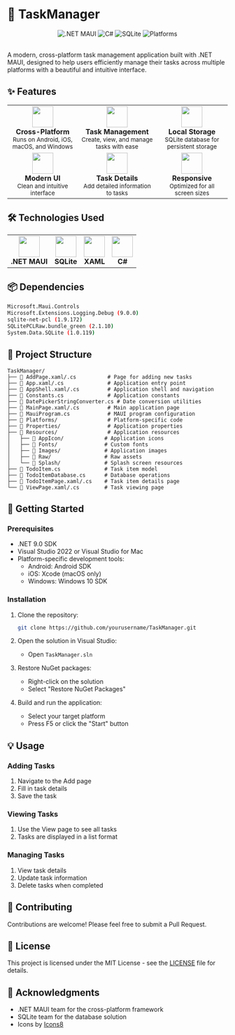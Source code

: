 # 🚀 TaskManager

<div align="center">
  <img src="https://img.shields.io/badge/.NET%20MAUI-512BD4?style=for-the-badge&logo=.net&logoColor=white" alt=".NET MAUI"/>
  <img src="https://img.shields.io/badge/C%23-239120?style=for-the-badge&logo=c-sharp&logoColor=white" alt="C#"/>
  <img src="https://img.shields.io/badge/SQLite-003B57?style=for-the-badge&logo=sqlite&logoColor=white" alt="SQLite"/>
  <img src="https://img.shields.io/badge/Platforms-Android%20|%20iOS%20|%20Windows%20|%20macOS-blue?style=for-the-badge" alt="Platforms"/>
</div>

<br/>

A modern, cross-platform task management application built with .NET MAUI, designed to help users efficiently manage their tasks across multiple platforms with a beautiful and intuitive interface.

## ✨ Features

<div align="center">
  <table>
    <tr>
      <td align="center">
        <img src="https://img.icons8.com/fluency/48/000000/multiple-devices.png" width="48" height="48"/>
        <br/>
        <strong>Cross-Platform</strong>
        <br/>
        <small>Runs on Android, iOS, macOS, and Windows</small>
      </td>
      <td align="center">
        <img src="https://img.icons8.com/fluency/48/000000/task-completed.png" width="48" height="48"/>
        <br/>
        <strong>Task Management</strong>
        <br/>
        <small>Create, view, and manage tasks with ease</small>
      </td>
      <td align="center">
        <img src="https://img.icons8.com/fluency/48/000000/database.png" width="48" height="48"/>
        <br/>
        <strong>Local Storage</strong>
        <br/>
        <small>SQLite database for persistent storage</small>
      </td>
    </tr>
    <tr>
      <td align="center">
        <img src="https://img.icons8.com/fluency/48/000000/design.png" width="48" height="48"/>
        <br/>
        <strong>Modern UI</strong>
        <br/>
        <small>Clean and intuitive interface</small>
      </td>
      <td align="center">
        <img src="https://img.icons8.com/fluency/48/000000/details-pane.png" width="48" height="48"/>
        <br/>
        <strong>Task Details</strong>
        <br/>
        <small>Add detailed information to tasks</small>
      </td>
      <td align="center">
        <img src="https://img.icons8.com/fluency/48/000000/resize-horizontal.png" width="48" height="48"/>
        <br/>
        <strong>Responsive</strong>
        <br/>
        <small>Optimized for all screen sizes</small>
      </td>
    </tr>
  </table>
</div>

## 🛠️ Technologies Used

<div align="center">
  <table>
    <tr>
      <td align="center">
        <img src="https://img.icons8.com/color/48/000000/dot-net.png" width="48" height="48"/>
        <br/>
        <strong>.NET MAUI</strong>
      </td>
      <td align="center">
        <img src="https://img.icons8.com/color/48/000000/sql.png" width="48" height="48"/>
        <br/>
        <strong>SQLite</strong>
      </td>
      <td align="center">
        <img src="https://img.icons8.com/color/48/000000/xaml.png" width="48" height="48"/>
        <br/>
        <strong>XAML</strong>
      </td>
      <td align="center">
        <img src="https://img.icons8.com/color/48/000000/c-sharp-logo.png" width="48" height="48"/>
        <br/>
        <strong>C#</strong>
      </td>
    </tr>
  </table>
</div>

## 📦 Dependencies

```bash
Microsoft.Maui.Controls
Microsoft.Extensions.Logging.Debug (9.0.0)
sqlite-net-pcl (1.9.172)
SQLitePCLRaw.bundle_green (2.1.10)
System.Data.SQLite (1.0.119)
```

## 📁 Project Structure

```plaintext
TaskManager/
├── 📄 AddPage.xaml/.cs          # Page for adding new tasks
├── 📄 App.xaml/.cs              # Application entry point
├── 📄 AppShell.xaml/.cs         # Application shell and navigation
├── 📄 Constants.cs              # Application constants
├── 📄 DatePickerStringConverter.cs # Date conversion utilities
├── 📄 MainPage.xaml/.cs         # Main application page
├── 📄 MauiProgram.cs            # MAUI program configuration
├── 📁 Platforms/                # Platform-specific code
├── 📁 Properties/               # Application properties
├── 📁 Resources/                # Application resources
│   ├── 📁 AppIcon/             # Application icons
│   ├── 📁 Fonts/               # Custom fonts
│   ├── 📁 Images/              # Application images
│   ├── 📁 Raw/                 # Raw assets
│   └── 📁 Splash/              # Splash screen resources
├── 📄 TodoItem.cs              # Task item model
├── 📄 TodoItemDatabase.cs      # Database operations
├── 📄 TodoItemPage.xaml/.cs    # Task item details page
└── 📄 ViewPage.xaml/.cs        # Task viewing page
```

## 🚀 Getting Started

### Prerequisites

- .NET 9.0 SDK
- Visual Studio 2022 or Visual Studio for Mac
- Platform-specific development tools:
  - Android: Android SDK
  - iOS: Xcode (macOS only)
  - Windows: Windows 10 SDK

### Installation

1. Clone the repository:
   ```bash
   git clone https://github.com/yourusername/TaskManager.git
   ```

2. Open the solution in Visual Studio:
   - Open `TaskManager.sln`

3. Restore NuGet packages:
   - Right-click on the solution
   - Select "Restore NuGet Packages"

4. Build and run the application:
   - Select your target platform
   - Press F5 or click the "Start" button

## 💡 Usage

### Adding Tasks
1. Navigate to the Add page
2. Fill in task details
3. Save the task

### Viewing Tasks
1. Use the View page to see all tasks
2. Tasks are displayed in a list format

### Managing Tasks
1. View task details
2. Update task information
3. Delete tasks when completed

## 🤝 Contributing

Contributions are welcome! Please feel free to submit a Pull Request.

## 📄 License

This project is licensed under the MIT License - see the [LICENSE](LICENSE) file for details.

## 🙏 Acknowledgments

- .NET MAUI team for the cross-platform framework
- SQLite team for the database solution
- Icons by [Icons8](https://icons8.com) 